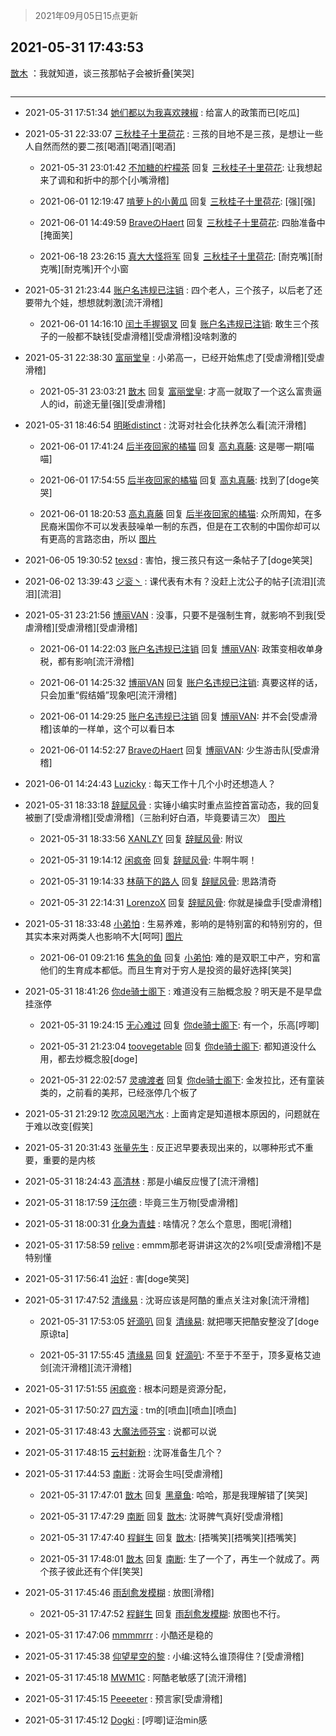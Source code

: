 > 2021年09月05日15点更新
<link rel="stylesheet" href="https://cdn.jsdelivr.net/gh/taotie6/sampleJSON@main/css/photo_show.css">


 ## 2021-05-31 17:43:53 

 [㪚木](https://www.coolapk.com/feed/27366720?shareKey=N2NiMjkwMmY1ZWIwNjEzMTc4MDI~) ：我就知道，谈三孩那帖子会被折叠[笑哭] 

<div class="album">
<img class="img-item" src="" />
</div>

 ------- 

- 2021-05-31 17:51:34 [她们都以为我喜欢辣椒](uid=964816) : 给富人的政策而已[吃瓜] 

- 2021-05-31 22:33:07 [三秋桂子十里荷花](uid=911719) : 三孩的目地不是三孩，是想让一些人自然而然的要二孩[喝酒][喝酒][喝酒] 

    - 2021-05-31 23:01:42 [不加糖的柠檬茶](uid=1973003) 回复 [三秋桂子十里荷花](uid=911719): 让我想起来了调和和折中的那个[小嘴滑稽] 

    - 2021-06-01 12:19:47 [啃萝卜的小黄瓜](uid=6207401) 回复 [三秋桂子十里荷花](uid=911719): [强][强] 

    - 2021-06-01 14:49:59 [BraveのHaert](uid=336071) 回复 [三秋桂子十里荷花](uid=911719): 四胎准备中[掩面笑] 

    - 2021-06-18 23:26:15 [真大大怪将军](uid=1179270) 回复 [三秋桂子十里荷花](uid=911719): [耐克嘴][耐克嘴][耐克嘴]开个小窗 

- 2021-05-31 21:23:44 [账户名违规已注销](uid=1039732) : 四个老人，三个孩子，以后老了还要带九个娃，想想就刺激[流汗滑稽] 

    - 2021-06-01 14:16:10 [闰土手握钢叉](uid=3177928) 回复 [账户名违规已注销](uid=1039732): 敢生三个孩子的一般都不缺钱[受虐滑稽][受虐滑稽]没啥刺激的 

- 2021-05-31 22:38:30 [富丽堂皇](uid=1729363) : 小弟高一，已经开始焦虑了[受虐滑稽][受虐滑稽] 

    - 2021-05-31 23:03:21 [㪚木](uid=1081091) 回复 [富丽堂皇](uid=1729363): 才高一就取了一个这么富贵逼人的id，前途无量[强][受虐滑稽] 

- 2021-05-31 18:46:54 [明晰distinct](uid=1960890) : 沈哥对社会化扶养怎么看[流汗滑稽] 

    - 2021-06-01 17:41:24 [后半夜回家的橘猫](uid=5623121) 回复 [高丸真藤](uid=2233923): 这是哪一期[喵喵] 

    - 2021-06-01 17:54:55 [后半夜回家的橘猫](uid=5623121) 回复 [高丸真藤](uid=2233923): 找到了[doge笑哭] 

    - 2021-06-01 18:20:53 [高丸真藤](uid=2233923) 回复 [后半夜回家的橘猫](uid=5623121): 众所周知，在多民裔米国你不可以发表鼓噪单一制的东西，但是在工农制的中国你却可以有更高的言路恣由，所以 [图片](http://image.coolapk.com/feed/2021/0322/11/2233923_7611198c_4152_8277@720x405.gif)

- 2021-06-05 19:30:52 [texsd](uid=790851) : 害怕，搜三孩只有这一条帖子了[doge笑哭] 

- 2021-06-02 13:39:43 [ジ衮丶](uid=494451) : 课代表有木有？没赶上沈公子的帖子[流泪][流泪][流泪] 

- 2021-05-31 23:21:56 [博丽VAN](uid=3167897) : 没事，只要不是强制生育，就影响不到我[受虐滑稽][受虐滑稽][受虐滑稽] 

    - 2021-06-01 14:22:03 [账户名违规已注销](uid=1039732) 回复 [博丽VAN](uid=3167897): 政策变相收单身税，都有影响[流汗滑稽] 

    - 2021-06-01 14:25:32 [博丽VAN](uid=3167897) 回复 [账户名违规已注销](uid=1039732): 真要这样的话，只会加重“假结婚”现象吧[流汗滑稽] 

    - 2021-06-01 14:29:25 [账户名违规已注销](uid=1039732) 回复 [博丽VAN](uid=3167897): 并不会[受虐滑稽]该单的一样单，这个可以看日本 

    - 2021-06-01 14:52:27 [BraveのHaert](uid=336071) 回复 [博丽VAN](uid=3167897): 少生游击队[受虐滑稽] 

- 2021-06-01 14:24:43 [Luzicky](uid=754051) : 每天工作十几个小时还想造人？ 

- 2021-05-31 18:33:18 [辞赋风骨](uid=875865) : 实锤小编实时重点监控首富动态，我的回复被删了[受虐滑稽][受虐滑稽]（三胎利好白酒，毕竟要请三次） [图片](http://image.coolapk.com/feed/2021/0531/18/875865_42832cf7_7196_7565@1080x1080.jpeg)

    - 2021-05-31 18:33:56 [XANLZY](uid=2877887) 回复 [辞赋风骨](uid=875865): 附议 

    - 2021-05-31 19:14:12 [闲疯帝](uid=3308886) 回复 [辞赋风骨](uid=875865): 牛啊牛啊！ 

    - 2021-05-31 19:14:33 [林萌下的路人](uid=900430) 回复 [辞赋风骨](uid=875865): 思路清奇 

    - 2021-05-31 22:14:31 [LorenzoX](uid=645650) 回复 [辞赋风骨](uid=875865): 你就是操盘手[受虐滑稽] 

- 2021-05-31 18:33:48 [小弟怕](uid=1594537) : 生易养难，影响的是特别富的和特别穷的，但其实本来对两类人也影响不大[呵呵] [图片](http://image.coolapk.com/feed/2021/0531/18/1594537_5e3d544a_7226_5739@200x356.gif)

    - 2021-06-01 09:21:16 [焦急的鱼](uid=1066955) 回复 [小弟怕](uid=1594537): 难的是双职工中产，穷和富他们的生育成本都低。而且生育对于穷人是投资的最好选择[笑哭] 

- 2021-05-31 18:41:26 [你de骑士阁下](uid=784290) : 难道没有三胎概念股？明天是不是早盘挂涨停 

    - 2021-05-31 19:24:15 [无心难过](uid=3681127) 回复 [你de骑士阁下](uid=784290): 有一个，乐高[哼唧] 

    - 2021-05-31 21:23:04 [toovegetable](uid=2180995) 回复 [你de骑士阁下](uid=784290): 都知道没什么用，都去炒概念股[doge] 

    - 2021-05-31 22:02:57 [灵魂渡者](uid=520577) 回复 [你de骑士阁下](uid=784290): 金发拉比，还有童装类的，之前看的美邦，已经涨停几个板了 

- 2021-05-31 21:29:12 [吹凉风喝汽水](uid=1078141) : 上面肯定是知道根本原因的，问题就在于难以改变[假笑] 

- 2021-05-31 20:31:43 [张量先生](uid=2944906) : 反正迟早要表现出来的，以哪种形式不重要，重要的是内核 

- 2021-05-31 18:24:43 [高清林](uid=8114305) : 那是小编反应慢了[流汗滑稽] 

- 2021-05-31 18:17:59 [汪尔德](uid=1595236) : 毕竟三生万物[受虐滑稽] 

- 2021-05-31 18:00:31 [化身为青蛙](uid=1209189) : 啥情况？怎么个意思，图呢[滑稽] 

- 2021-05-31 17:58:59 [relive](uid=1401589) : emmm那老哥讲讲这次的2%呗[受虐滑稽]不是特别懂 

- 2021-05-31 17:56:41 [治好](uid=1084262) : 害[doge笑哭] 

- 2021-05-31 17:47:52 [清缘易](uid=2273174) : 沈哥应该是阿酷的重点关注对象[流汗滑稽] 

    - 2021-05-31 17:53:05 [好滴叭](uid=5526219) 回复 [清缘易](uid=2273174): 就把哪天把酷安整没了[doge原谅ta] 

    - 2021-05-31 17:55:45 [清缘易](uid=2273174) 回复 [好滴叭](uid=5526219): 不至于不至于，顶多夏格艾迪剑[流汗滑稽][流汗滑稽] 

- 2021-05-31 17:51:55 [闲疯帝](uid=3308886) : 根本问题是资源分配， 

- 2021-05-31 17:50:27 [四方滚](uid=851755) : tm的[喷血][喷血][喷血] 

- 2021-05-31 17:48:43 [大魔法师芬宝](uid=1943624) : 说都可以说 

- 2021-05-31 17:48:15 [云村新粉](uid=809098) : 沈哥准备生几个？ 

- 2021-05-31 17:44:53 [南断](uid=1225983) : 沈哥会生吗[受虐滑稽] 

    - 2021-05-31 17:47:01 [㪚木](uid=1081091) 回复 [黑章鱼](uid=1544882): 哈哈，那是我理解错了[笑哭] 

    - 2021-05-31 17:47:29 [南断](uid=1225983) 回复 [㪚木](uid=1081091): 沈哥脾气真好[受虐滑稽] 

    - 2021-05-31 17:47:40 [程鲜生](uid=845250) 回复 [㪚木](uid=1081091): [捂嘴笑][捂嘴笑][捂嘴笑] 

    - 2021-05-31 17:48:01 [㪚木](uid=1081091) 回复 [南断](uid=1225983): 生了一个了，再生一个就成了。两个孩子彼此还有个伴[笑哭] 

- 2021-05-31 17:45:46 [雨刮愈发模糊](uid=994676) : 放图[滑稽] 

    - 2021-05-31 17:47:52 [程鲜生](uid=845250) 回复 [雨刮愈发模糊](uid=994676): 放图也不行。 

- 2021-05-31 17:47:06 [mmmmrrr](uid=3384805) : 小酷还是稳的 

- 2021-05-31 17:45:38 [仰望星空的黎](uid=1961388) : 小编:这特么谁顶得住？[受虐滑稽] 

- 2021-05-31 17:45:18 [MWM1C](uid=3295376) : 阿酷老敏感了[流汗滑稽] 

- 2021-05-31 17:45:15 [Peeeeter](uid=3331505) : 预言家[受虐滑稽] 

- 2021-05-31 17:45:12 [Dogki](uid=593932) : [哼唧]证治min感 

